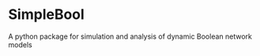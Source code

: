 SimpleBool
==========

A python package for simulation and analysis of dynamic Boolean network models

